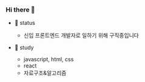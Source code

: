 ### Hi there 👋
- 🔭 status
  - 신입 프론트엔드 개발자로 일하기 위해 구직중입니다
  
- 🌱 study 
  - javascript, html, css
  - react
  - 자료구조&알고리즘


<!--
**lee-chun-91/lee-chun-91** is a ✨ _special_ ✨ repository because its `README.md` (this file) appears on your GitHub profile.

Here are some ideas to get you started:

- 🔭 I’m currently working on ... 구직중입니다
- 🌱 I’m currently learning ... javascript, react, 자료구조&알고리즘을 공부하고 있습니다. 

- 👯 I’m looking to collaborate on ...
- 🤔 I’m looking for help with ...
- 💬 Ask me about ...
- 📫 How to reach me: ...
- 😄 Pronouns: ...
- ⚡ Fun fact: ...
-->
